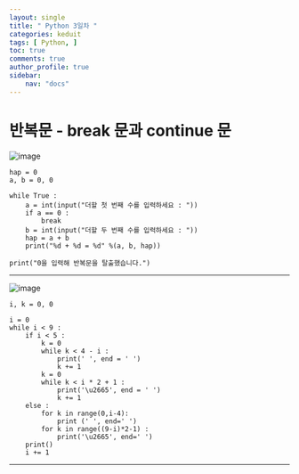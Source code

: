 ```yaml
---
layout: single
title: " Python 3일차 "
categories: keduit
tags: [ Python, ]
toc: true 
comments: true
author_profile: true
sidebar:
    nav: "docs"
---
```


# 반복문 - break 문과 continue 문

![image](https://user-images.githubusercontent.com/128279031/233226335-d9a9f8f8-74de-4555-b15e-ee263d1d0efd.png)

```
hap = 0
a, b = 0, 0

while True :
    a = int(input("더할 첫 번째 수를 입력하세요 : "))
    if a == 0 :
        break
    b = int(input("더할 두 번째 수를 입력하세요 : "))
    hap = a + b
    print("%d + %d = %d" %(a, b, hap))
    
print("0을 입력해 반복문을 탈출했습니다.")
```

---

![image](https://user-images.githubusercontent.com/128279031/233228874-7622ec0a-7a41-480d-aeaa-f3d1d33b8be7.png)


```
i, k = 0, 0

i = 0
while i < 9 :
    if i < 5 :
        k = 0
        while k < 4 - i :
            print(' ', end = ' ')
            k += 1
        k = 0
        while k < i * 2 + 1 :
            print('\u2665', end = ' ')
            k += 1
    else :
        for k in range(0,i-4):
            print (' ', end=' ')
        for k in range((9-i)*2-1) :
            print('\u2665', end=' ')
    print()
    i += 1
```

---

